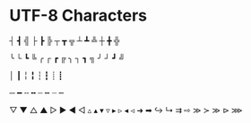 # UTF-8 Characters

┤ ┫ ╣ ├ ┣ ╠ ┬ ┳ ╦ ┴ ┻ ╩ ┼ ╋ ╬

╰ └ ┗ ╚ ╭ ┌ ┏ ╔ ╮ ┐ ┓ ╗ ╯ ┘ ┛ ╝

│ ┃ ╎ ╏ ┆ ┇ ┊ ┋

─ ━ ╌ ╍ ┄ ┅ ┈ ┉

▽ ▼  △ ▲  ▷ ▶  ◀ ◁  ▵ ▴  ▾ ▿  ▸ ▹  ◂ ◃  ➜ ➡ ↪  ↳  ⇉  ⇨  ≫  ≻  ≫  ⊳  ⋙ 
